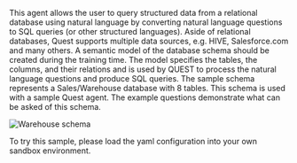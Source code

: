 This agent allows the user to query structured data from a relational database using natural language by converting natural language questions to SQL queries (or other structured languages). Aside of relational databases, Quest supports multiple data sources, e.g. HIVE, Salesforce.com and many others. 
A semantic model of the database schema should be created during the training time. The model specifies the tables, the columns, and their relations and is used by QUEST to process the natural language questions and produce SQL queries. 
The sample schema represents a Sales/Warehouse database with 8 tables. This schema is used with a sample Quest agent. The example questions demonstrate what can be asked of this schema.

 ![Warehouse schema](../warehouseSchema.png)

To try this sample, please load the yaml configuration into your own sandbox environment.
